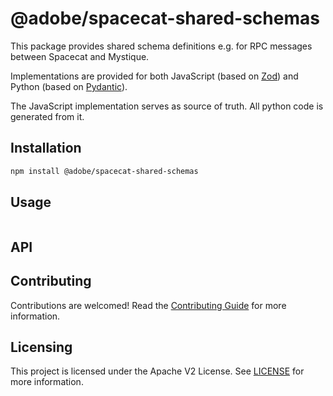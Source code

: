 # @adobe/spacecat-shared-schemas

This package provides shared schema definitions e.g. for RPC messages between Spacecat and Mystique.

Implementations are provided for both JavaScript (based on [Zod](https://zod.dev)) and Python (based on [Pydantic](https://pydantic.dev/)).

The JavaScript implementation serves as source of truth. All python code is generated from it.

## Installation

```bash
npm install @adobe/spacecat-shared-schemas
```

## Usage

```javascript

```

## API


## Contributing

Contributions are welcomed! Read the [Contributing Guide](./.github/CONTRIBUTING.md) for more information.

## Licensing

This project is licensed under the Apache V2 License. See [LICENSE](LICENSE.txt) for more information. 
